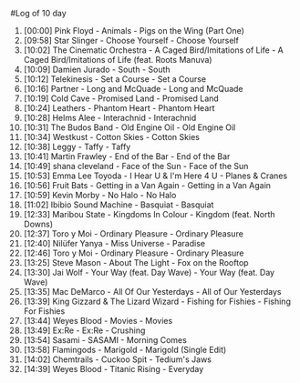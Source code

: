 #Log of 10 day

1. [00:00] Pink Floyd - Animals - Pigs on the Wing (Part One)
1. [09:58] Star Slinger - Choose Yourself - Choose Yourself
1. [10:02] The Cinematic Orchestra - A Caged Bird/Imitations of Life - A Caged Bird/Imitations of Life (feat. Roots Manuva)
1. [10:09] Damien Jurado - South - South
1. [10:12] Telekinesis - Set a Course - Set a Course
1. [10:16] Partner - Long and McQuade - Long and McQuade
1. [10:19] Cold Cave - Promised Land - Promised Land
1. [10:24] Leathers - Phantom Heart - Phantom Heart
1. [10:28] Helms Alee - Interachnid - Interachnid
1. [10:31] The Budos Band - Old Engine Oil - Old Engine Oil
1. [10:34] Westkust - Cotton Skies - Cotton Skies
1. [10:38] Leggy - Taffy - Taffy
1. [10:41] Martin Frawley - End of the Bar - End of the Bar
1. [10:49] shana cleveland - Face of the Sun - Face of the Sun
1. [10:53] Emma Lee Toyoda - I Hear U & I'm Here 4 U - Planes & Cranes
1. [10:56] Fruit Bats - Getting in a Van Again - Getting in a Van Again
1. [10:59] Kevin Morby - No Halo - No Halo
1. [11:02] Ibibio Sound Machine - Basquiat - Basquiat
1. [12:33] Maribou State - Kingdoms In Colour - Kingdom (feat. North Downs)
1. [12:37] Toro y Moi - Ordinary Pleasure - Ordinary Pleasure
1. [12:40] Nilüfer Yanya - Miss Universe - Paradise
1. [12:46] Toro y Moi - Ordinary Pleasure - Ordinary Pleasure
1. [13:25] Steve Mason - About The Light - Fox on the Rooftop
1. [13:30] Jai Wolf - Your Way (feat. Day Wave) - Your Way (feat. Day Wave)
1. [13:35] Mac DeMarco - All Of Our Yesterdays - All of Our Yesterdays
1. [13:39] King Gizzard & The Lizard Wizard - Fishing for Fishies - Fishing For Fishies
1. [13:44] Weyes Blood - Movies - Movies
1. [13:49] Ex:Re - Ex:Re - Crushing
1. [13:54] Sasami - SASAMI - Morning Comes
1. [13:58] Flamingods - Marigold - Marigold (Single Edit)
1. [14:02] Chemtrails - Cuckoo Spit - Tedium's Jaws
1. [14:39] Weyes Blood - Titanic Rising - Everyday
